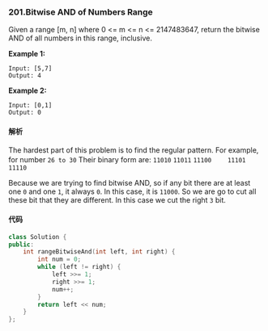 ### 201.Bitwise AND of Numbers Range

Given a range [m, n] where 0 <= m <= n <= 2147483647, return the bitwise AND of all numbers in this range, inclusive.

**Example 1:**

```
Input: [5,7]
Output: 4

```

**Example 2:**

```
Input: [0,1]
Output: 0
```

#### 解析

The hardest part of this problem is to find the regular pattern.
For example, for number `26 to 30`
Their binary form are:
`11010`
`11011`
`11100`　　
`11101`　　
`11110`

Because we are trying to find bitwise AND, so if any bit there are at least one `0` and one `1`, it always `0`. In this case, it is `11000`.
So we are go to cut all these bit that they are different. In this case we cut the right `3` bit.

#### 代码

```c++
class Solution {
public:
    int rangeBitwiseAnd(int left, int right) {
        int num = 0;
        while (left != right) {
            left >>= 1;
            right >>= 1;
            num++;
        }
        return left << num;
    }
};
```

